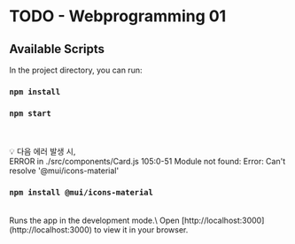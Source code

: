 # TODO - Webprogramming 01

## Available Scripts

In the project directory, you can run:
### `npm install`
### `npm start`
</br>
</br>
💡 다음 에러 발생 시,
</br>
ERROR in ./src/components/Card.js 105:0-51
Module not found: Error: Can't resolve '@mui/icons-material' 

### `npm install @mui/icons-material`
</br>
Runs the app in the development mode.\
Open [http://localhost:3000](http://localhost:3000) to view it in your browser.
